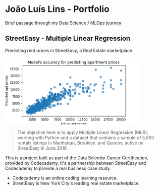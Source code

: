# João Luís Lins - Portfolio 
Brief passage through my Data Science / MLOps journey

## StreetEasy - Multiple Linear Regression
Predicting rent prices in StreetEasy, a Real Estate marketplace.

![Image of model's accuracy](https://github.com/Joaoluislins/StreetEasy_Codecademy/blob/main/predictedvsactual.png)

> The objective here is to apply Multiple Linear Regression (MLR), working with Python and a dataset that contains a sample of 5,000 rentals listings in Manhattan, Brooklyn, and Queens, active on StreetEasy in June 2016.

This is a project built as part of the Data Scientist Career Certification, provided by Codecademy. It's a partnership between StreetEasy and Codecademy to provide a real business case study.

* Codecademy is an online coding learning resource. 
* StreetEasy is New York City's leading real estate marketplace.



